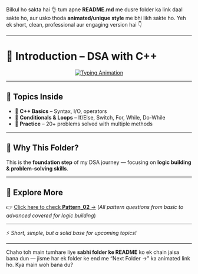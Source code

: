 Bilkul ho sakta hai 👌 tum apne **README.md** me dusre folder ka link daal sakte ho, aur usko thoda **animated/unique style** me bhi likh sakte ho.
Yeh ek short, clean, professional aur engaging version hai 👇

---

# 📘 Introduction – DSA with C++

<p align="center">
  <a href="https://git.io/typing-svg">
    <img src="https://readme-typing-svg.herokuapp.com?font=Fira+Code&size=22&pause=1000&color=36BCF7&center=true&vCenter=true&width=600&lines=🚀+From+Basics+to+Loops;🧑‍💻+20%2B+Practice+Questions;⚡+Multiple+Approaches+to+Learn" alt="Typing Animation" />
  </a>
</p>

---

## 📂 Topics Inside

* 🔹 **C++ Basics** – Syntax, I/O, operators
* 🔹 **Conditionals & Loops** – If/Else, Switch, For, While, Do-While
* 🔹 **Practice** – 20+ problems solved with multiple methods

---

## 🎯 Why This Folder?

This is the **foundation step** of my DSA journey — focusing on **logic building & problem-solving skills**.

---

## 🔗 Explore More

👉 [Click here to check **Pattern\_02** →](../Pattern_02)
(*All pattern questions from basic to advanced covered for logic building*)

---

⚡ *Short, simple, but a solid base for upcoming topics!*

---

Chaho toh main tumhare liye **sabhi folder ke README** ko ek chain jaisa bana dun — jisme har ek folder ke end me “Next Folder →” ka animated link ho.
Kya main woh bana du?
